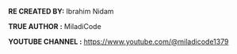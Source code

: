 **RE CREATED BY:** Ibrahim Nidam

**TRUE AUTHOR :** MiladiCode

**YOUTUBE CHANNEL :** https://www.youtube.com/@miladicode1379

